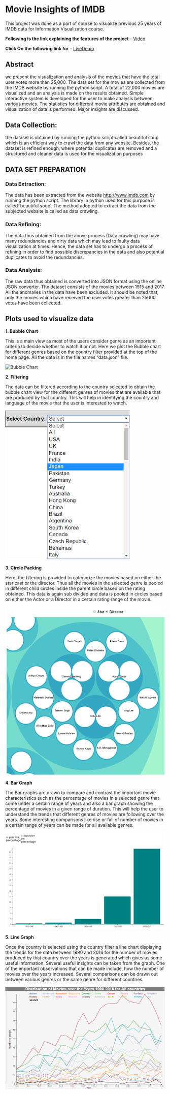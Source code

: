 # Movie Insights of IMDB

This project was done as a part of course to visualize previous 25 years of IMDB data for Information Visualization course.

**Following is the link explaining the features of the project** - [Video](https://www.youtube.com/watch?v=KR-PofeezYI&feature=youtu.be)

**Click On the following link for** - [LiveDemo](http://www.cs.odu.edu/~nmalapati/Infovis/bubble_logic.html)


## Abstract

we present the visualization and analysis of the movies that have the total user votes more than 25,000. The data set for the movies are collected from the IMDB website by running the python script. A total of 22,000 movies are visualized and an analysis is made on the results obtained. Simple interactive system is developed for the user to make analysis between various movies. The statistics for different movie attributes are obtained and visualization of data is performed. Major insights are discussed.


## Data Collection:

the dataset is obtained by running the python script called beautiful soup which is an efficient way to crawl the data from any website. Besides, the dataset is refined enough, where potential duplicates are removed and a structured and cleaner data is used for the visualization purposes


## DATA SET PREPARATION

### Data Extraction:

The data has been extracted from the website http://www.imdb.com by running the python script. The library in python used for this purpose is called ‘beautiful soup’. The method adopted to extract the data from the subjected website is called as data crawling.

### Data Refining:

The data thus obtained from the above process (Data crawling) may have many redundancies and dirty data which may lead to faulty data visualization at times. Hence, the data set has to undergo a process of refining in order to find possible discrepancies in the data and also potential duplicates to avoid the redundancies. 

### Data Analysis:

The raw data thus obtained is converted into JSON format using the online JSON converter. The dataset consists of the movies between 1915 and 2017. All the anomalies in the data have been excluded. It should be noted that, only the movies which have received the user votes greater than 25000 votes have been collected. 

## Plots used to visualize data

**1. Bubble Chart**

This is a main view as most of the users consider genre as an important criteria to decide whether to watch it or not. Here we plot the Bubble chart for different genres based on the country filter provided at the top of the home page. All the data is in the file names “data.json” file. 

![Bubble Chart](bubble.png)

**2. Filtering**

The data can be filtered according to the country selected to obtain the bubble chart view for the different genres of movies that are available that are produced by that country. This will help in identifying the country and language of the movie that the user is interested to watch.

![Filtering](Filtering.png)

**3. Circle Packing**

Here, the filtering is provided to categorize the movies based on either the star cast or the director. Thus all the movies in the selected genre is pooled in different child circles inside the parent circle based on the rating obtained. This data is again sub divided and data is pooled in circles based on either the Actor or a Director in a certain rating range of the movie.

![Circle Packing](Circle_Chart2.png)

**4. Bar Graph**

The Bar graphs are drawn to compare and contrast the important movie characteristics such as the percentage of movies in a selected genre that come under a certain range of years and also a bar graph showing the percentage of movies in a given range of duration. This will help the user to understand the trends that different genres of movies are following over the years. Some interesting comparisons like rise or fall of number of movies in a certain range of years can be made for all available genres.

![Bar Graph](Bar_Graph.png)

**5. Line Graph**

Once the country is selected using the country filter a line chart displaying the trends for the data between 1990 and 2016 for the number of movies produced by that country over the years is generated which gives us some useful information. Several useful insights can be taken from the graph.
One of the important observations that can be made include, how the number of movies over the years increased. Several comparisons can be drawn out between various genres or the same genre for different countries.

![Line Graph](Line_Graph.png)

